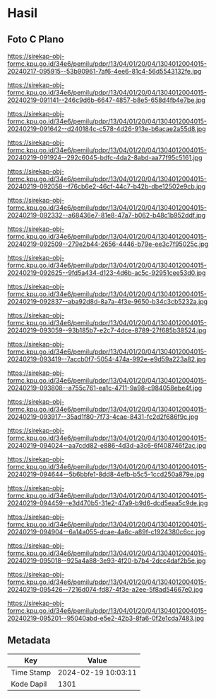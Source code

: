 # Hasil

## Foto C Plano

https://sirekap-obj-formc.kpu.go.id/34e6/pemilu/pdpr/13/04/01/20/04/1304012004015-20240217-095915--53b90961-7af6-4ee6-81c4-56d5543132fe.jpg

https://sirekap-obj-formc.kpu.go.id/34e6/pemilu/pdpr/13/04/01/20/04/1304012004015-20240219-091141--246c9d6b-6647-4857-b8e5-658d4fb4e7be.jpg

https://sirekap-obj-formc.kpu.go.id/34e6/pemilu/pdpr/13/04/01/20/04/1304012004015-20240219-091642--d240184c-c578-4d26-913e-b6acae2a55d8.jpg

https://sirekap-obj-formc.kpu.go.id/34e6/pemilu/pdpr/13/04/01/20/04/1304012004015-20240219-091924--292c6045-bdfc-4da2-8abd-aa77f95c5161.jpg

https://sirekap-obj-formc.kpu.go.id/34e6/pemilu/pdpr/13/04/01/20/04/1304012004015-20240219-092058--f76cb6e2-46cf-44c7-b42b-dbe12502e9cb.jpg

https://sirekap-obj-formc.kpu.go.id/34e6/pemilu/pdpr/13/04/01/20/04/1304012004015-20240219-092332--a68436e7-81e8-47a7-b062-b48c1b952ddf.jpg

https://sirekap-obj-formc.kpu.go.id/34e6/pemilu/pdpr/13/04/01/20/04/1304012004015-20240219-092509--279e2b44-2656-4446-b79e-ee3c7f95025c.jpg

https://sirekap-obj-formc.kpu.go.id/34e6/pemilu/pdpr/13/04/01/20/04/1304012004015-20240219-092625--9fd5a434-d123-4d6b-ac5c-92951cee53d0.jpg

https://sirekap-obj-formc.kpu.go.id/34e6/pemilu/pdpr/13/04/01/20/04/1304012004015-20240219-092837--aba92d8d-8a7a-4f3e-9650-b34c3cb5232a.jpg

https://sirekap-obj-formc.kpu.go.id/34e6/pemilu/pdpr/13/04/01/20/04/1304012004015-20240219-093059--93b185b7-e2c7-4dce-8789-27f685b38524.jpg

https://sirekap-obj-formc.kpu.go.id/34e6/pemilu/pdpr/13/04/01/20/04/1304012004015-20240219-093419--7accb0f7-5054-474a-992e-e9d59a223a82.jpg

https://sirekap-obj-formc.kpu.go.id/34e6/pemilu/pdpr/13/04/01/20/04/1304012004015-20240219-093808--a755c761-ea1c-4711-9a98-c984058ebe4f.jpg

https://sirekap-obj-formc.kpu.go.id/34e6/pemilu/pdpr/13/04/01/20/04/1304012004015-20240219-093917--35ad1f80-7f73-4cae-8431-fc2d2f686f9c.jpg

https://sirekap-obj-formc.kpu.go.id/34e6/pemilu/pdpr/13/04/01/20/04/1304012004015-20240219-094024--aa7cdd82-e886-4d3d-a3c6-6f408746f2ac.jpg

https://sirekap-obj-formc.kpu.go.id/34e6/pemilu/pdpr/13/04/01/20/04/1304012004015-20240219-094644--5b6bbfe1-8dd8-4efb-b5c5-1ccd250a879e.jpg

https://sirekap-obj-formc.kpu.go.id/34e6/pemilu/pdpr/13/04/01/20/04/1304012004015-20240219-094459--e3d470b5-31e2-47a9-b9d6-dcd5eaa5c9de.jpg

https://sirekap-obj-formc.kpu.go.id/34e6/pemilu/pdpr/13/04/01/20/04/1304012004015-20240219-094904--6a14a055-dcae-4a6c-a89f-c1924380c6cc.jpg

https://sirekap-obj-formc.kpu.go.id/34e6/pemilu/pdpr/13/04/01/20/04/1304012004015-20240219-095018--925a4a88-3e93-4f20-b7b4-2dcc4daf2b5e.jpg

https://sirekap-obj-formc.kpu.go.id/34e6/pemilu/pdpr/13/04/01/20/04/1304012004015-20240219-095426--7216d074-fd87-4f3e-a2ee-5f8ad54667e0.jpg

https://sirekap-obj-formc.kpu.go.id/34e6/pemilu/pdpr/13/04/01/20/04/1304012004015-20240219-095201--95040abd-e5e2-42b3-8fa6-0f2e1cda7483.jpg


## Metadata

| Key        | Value               |
| ---------- | ------------------- |
| Time Stamp | 2024-02-19 10:03:11 |
| Kode Dapil | 1301                |



